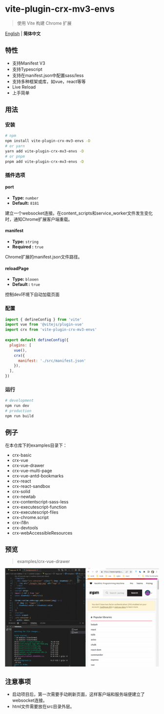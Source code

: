 
# vite-plugin-crx-mv3-envs

> 使用 Vite 构建 Chrome 扩展

[English](./README.md) | **简体中文** 

## 特性

+ 支持Manifest V3
+ 支持Typescript
+ 支持在manifest.json中配置sass/less
+ 支持多种框架或库，如vue，react等等
+ Live Reload
+ 上手简单

## 用法

### 安装

```bash
# npm
npm install vite-plugin-crx-mv3-envs -D
# or yarn
yarn add vite-plugin-crx-mv3-envs -D
# or pnpm
pnpm add vite-plugin-crx-mv3-envs -D
```

### 插件选项

#### port

- **Type:** `number`
- **Default:** `8181`

建立一个websocket连接。在content_scripts和service_worker文件发生变化时，通知Chrome扩展客户端重载。

#### manifest

- **Type:** `string`
- **Required :** `true`

Chrome扩展的manifest.json文件路径。

#### reloadPage

- **Type:** `blooen`
- **Default :** `true`

控制dev环境下自动加载页面

### 配置
```js
import { defineConfig } from 'vite'
import vue from '@vitejs/plugin-vue'
import crx from 'vite-plugin-crx-mv3-envs'

export default defineConfig({
  plugins: [
    vue(),
    crx({
      manifest: './src/manifest.json'
    }),
  ],
})
```

### 运行
```bash
# development
npm run dev 
# production
npm run build
```

## 例子
在本仓库下的examples目录下：

+ crx-basic
+ crx-vue
+ crx-vue-drawer
+ crx-vue-multi-page
+ crx-vue-antd-bookmarks
+ crx-react
+ crx-react-sandbox
+ crx-solid
+ crx-newtab
+ crx-contentscript-sass-less
+ crx-executescript-function
+ crx-executescript-files
+ crx-chrome.script
+ crx-i18n
+ crx-devtools
+ crx-webAccessibleResources

## 预览

> examples/crx-vue-drawer

<img src="./docs/content_script_drawer.gif" width="1000">


## 注意事项
+ 启动项目后，第一次需要手动刷新页面，这样客户端和服务端便建立了websocket连接。
+ html文件需要放在src目录外层。
